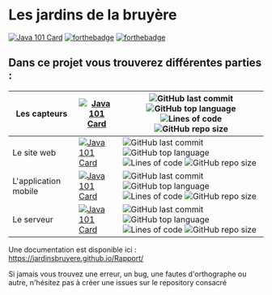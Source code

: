 # Les jardins de la bruyère

[![Java 101 Card](https://visitor-badge.glitch.me/badge?page_id=JardinsBruyere)](https://github.com/JardinsBruyere)
[![forthebadge](https://forthebadge.com/images/badges/built-with-love.svg)](https://forthebadge.com)
[![forthebadge](https://forthebadge.com/images/badges/uses-badges.svg)](https://forthebadge.com)



## Dans ce projet vous trouverez différentes parties :

| Les capteurs | [![Java 101 Card](https://github-readme-stats.vercel.app/api/pin/?username=JardinsBruyere&repo=WeatherStation&theme=highcontrast)](https://github.com/JardinsBruyere/WeatherStation) | ![GitHub last commit](https://img.shields.io/github/last-commit/JardinsBruyere/WeatherStation) ![GitHub top language](https://img.shields.io/github/languages/top/JardinsBruyere/WeatherStation?style=flat-square)![Lines of code](https://img.shields.io/tokei/lines/github/JardinsBruyere/WeatherStation) ![GitHub repo size](https://img.shields.io/github/repo-size/JardinsBruyere/WeatherStation)|
|---|---|---|
| Le site web | [![Java 101 Card](https://github-readme-stats.vercel.app/api/pin/?username=JardinsBruyere&repo=Site_Web&theme=highcontrast)](https://github.com/JardinsBruyere/Site_Web) |![GitHub last commit](https://img.shields.io/github/last-commit/JardinsBruyere/Site_Web) ![GitHub top language](https://img.shields.io/github/languages/top/JardinsBruyere/Site_Web?style=flat-square) ![Lines of code](https://img.shields.io/tokei/lines/github/JardinsBruyere/Site_Web) ![GitHub repo size](https://img.shields.io/github/repo-size/JardinsBruyere/Site_Web)|
| L'application mobile | [![Java 101 Card](https://github-readme-stats.vercel.app/api/pin/?username=JardinsBruyere&repo=JardinsBruyeres&theme=highcontrast)](https://github.com/JardinsBruyere/JardinsBruyeres) | ![GitHub last commit](https://img.shields.io/github/last-commit/JardinsBruyere/JardinsBruyeres) ![GitHub top language](https://img.shields.io/github/languages/top/JardinsBruyere/JardinsBruyeres?style=flat-square) ![Lines of code](https://img.shields.io/tokei/lines/github/JardinsBruyere/JardinsBruyeres) ![GitHub repo size](https://img.shields.io/github/repo-size/JardinsBruyere/JardinsBruyeres)|
| Le serveur | [![Java 101 Card](https://github-readme-stats.vercel.app/api/pin/?username=JardinsBruyere&repo=Serveur2.0&theme=highcontrast)](https://github.com/JardinsBruyere/Serveur2.0) | ![GitHub last commit](https://img.shields.io/github/last-commit/JardinsBruyere/Serveur2.0)![GitHub top language](https://img.shields.io/github/languages/top/JardinsBruyere/Serveur2.0?style=flat-square) ![Lines of code](https://img.shields.io/tokei/lines/github/JardinsBruyere/Serveur2.0) ![GitHub repo size](https://img.shields.io/github/repo-size/JardinsBruyere/Serveur2.0)|

Une documentation est disponible ici : https://jardinsbruyere.github.io/Rapport/

Si jamais vous trouvez une erreur, un bug, une fautes d'orthographe ou autre, n'hésitez pas à créer une issues sur le repository consacré 

